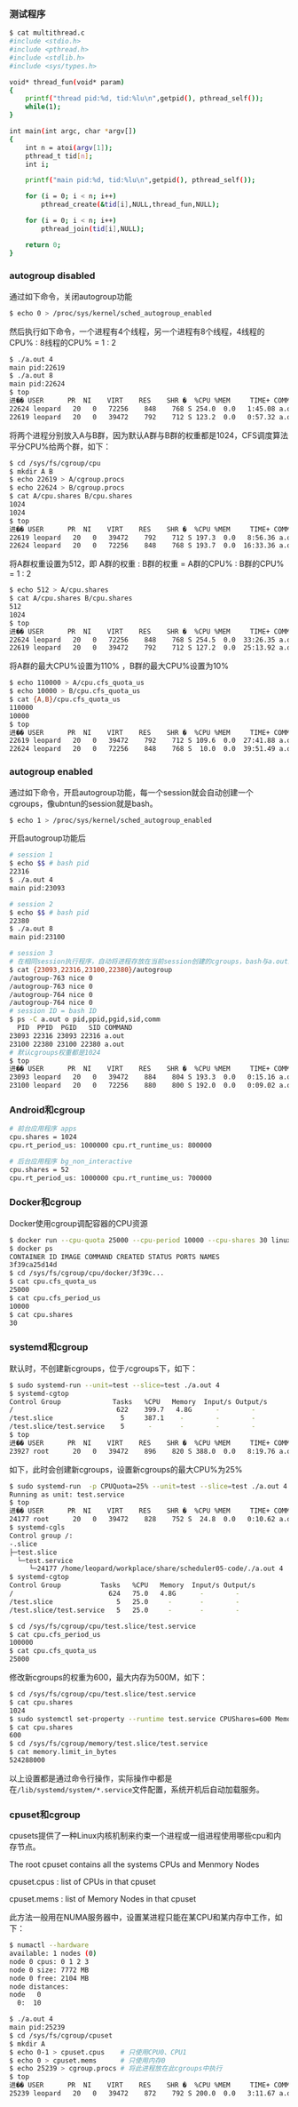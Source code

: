 ### 测试程序

```bash
$ cat multithread.c 
#include <stdio.h>
#include <pthread.h>
#include <stdlib.h>
#include <sys/types.h>

void* thread_fun(void* param)
{
	printf("thread pid:%d, tid:%lu\n",getpid(), pthread_self());
	while(1);
}

int main(int argc, char *argv[])
{
	int n = atoi(argv[1]);
	pthread_t tid[n];
	int i;

	printf("main pid:%d, tid:%lu\n",getpid(), pthread_self());

	for (i = 0; i < n; i++)
		pthread_create(&tid[i],NULL,thread_fun,NULL);

	for (i = 0; i < n; i++)
		pthread_join(tid[i],NULL);

	return 0;
}
```

### autogroup disabled

通过如下命令，关闭autogroup功能

```bash
$ echo 0 > /proc/sys/kernel/sched_autogroup_enabled
```

然后执行如下命令，一个进程有4个线程，另一个进程有8个线程，4线程的CPU% :  8线程的CPU% = 1 : 2

 ```bash
$ ./a.out 4
main pid:22619
$ ./a.out 8
main pid:22624
$ top
进�� USER      PR  NI    VIRT    RES    SHR �  %CPU %MEM     TIME+ COMMAND
22624 leopard   20   0   72256    848    768 S 254.0  0.0   1:45.08 a.out
22619 leopard   20   0   39472    792    712 S 123.2  0.0   0:57.32 a.out
 ```

将两个进程分别放入A与B群，因为默认A群与B群的权重都是1024，CFS调度算法平分CPU%给两个群，如下：

```bash
$ cd /sys/fs/cgroup/cpu
$ mkdir A B
$ echo 22619 > A/cgroup.procs
$ echo 22624 > B/cgroup.procs
$ cat A/cpu.shares B/cpu.shares 
1024
1024
$ top
进�� USER      PR  NI    VIRT    RES    SHR �  %CPU %MEM     TIME+ COMMAND
22619 leopard   20   0   39472    792    712 S 197.3  0.0   8:56.36 a.out
22624 leopard   20   0   72256    848    768 S 193.7  0.0  16:33.36 a.out
```

将A群权重设置为512，即 A群的权重 :  B群的权重 = A群的CPU% :  B群的CPU% = 1 : 2

```bash
$ echo 512 > A/cpu.shares 
$ cat A/cpu.shares B/cpu.shares 
512
1024
$ top
进�� USER      PR  NI    VIRT    RES    SHR �  %CPU %MEM     TIME+ COMMAND
22624 leopard   20   0   72256    848    768 S 254.5  0.0  33:26.35 a.out
22619 leopard   20   0   39472    792    712 S 127.2  0.0  25:13.92 a.out
```

将A群的最大CPU%设置为110% ，B群的最大CPU%设置为10% 

```bash
$ echo 110000 > A/cpu.cfs_quota_us
$ echo 10000 > B/cpu.cfs_quota_us
$ cat {A,B}/cpu.cfs_quota_us
110000
10000
$ top
进�� USER      PR  NI    VIRT    RES    SHR �  %CPU %MEM     TIME+ COMMAND
22619 leopard   20   0   39472    792    712 S 109.6  0.0  27:41.88 a.out
22624 leopard   20   0   72256    848    768 S  10.0  0.0  39:51.49 a.out
```

### autogroup enabled

通过如下命令，开启autogroup功能，每一个session就会自动创建一个cgroups，像ubntun的session就是bash。

```bash
$ echo 1 > /proc/sys/kernel/sched_autogroup_enabled
```

开启autogroup功能后

```bash
# session 1
$ echo $$ # bash pid
22316
$ ./a.out 4
main pid:23093

# session 2
$ echo $$ # bash pid
22380
$ ./a.out 8
main pid:23100

# session 3
# 在相同session执行程序，自动将进程存放在当前session创建的cgroups，bash与a.out的cgroups是相同。
$ cat {23093,22316,23100,22380}/autogroup
/autogroup-763 nice 0
/autogroup-763 nice 0
/autogroup-764 nice 0
/autogroup-764 nice 0
# session ID = bash ID
$ ps -C a.out o pid,ppid,pgid,sid,comm
  PID  PPID  PGID   SID COMMAND 
23093 22316 23093 22316 a.out
23100 22380 23100 22380 a.out
# 默认cgroups权重都是1024
$ top
进�� USER      PR  NI    VIRT    RES    SHR �  %CPU %MEM     TIME+ COMMAND
23093 leopard   20   0   39472    884    804 S 193.3  0.0   0:15.16 a.out
23100 leopard   20   0   72256    880    800 S 192.0  0.0   0:09.02 a.out
```

### Android和cgroup

```bash
# 前台应用程序 apps
cpu.shares = 1024
cpu.rt_period_us: 1000000 cpu.rt_runtime_us: 800000

# 后台应用程序 bg_non_interactive
cpu.shares = 52
cpu.rt_period_us: 1000000 cpu.rt_runtime_us: 700000
```

### Docker和cgroup

Docker使用cgroup调配容器的CPU资源

```bash
$ docker run --cpu-quota 25000 --cpu-period 10000 --cpu-shares 30 linuxep/lepv0.1
$ docker ps
CONTAINER ID IMAGE COMMAND CREATED STATUS PORTS NAMES
3f39ca25d14d
$ cd /sys/fs/cgroup/cpu/docker/3f39c...
$ cat cpu.cfs_quota_us
25000
$ cat cpu.cfs_period_us
10000
$ cat cpu.shares
30
```

### systemd和cgroup

默认时，不创建新cgroups，位于`/`cgroups下，如下：

```bash
$ sudo systemd-run --unit=test --slice=test ./a.out 4
$ systemd-cgtop
Control Group             Tasks   %CPU   Memory  Input/s Output/s
/                          622    399.7   4.8G      -        -
/test.slice                 5     387.1    -        -        -
/test.slice/test.service    5      -       -        -        -
$ top
进�� USER      PR  NI    VIRT    RES    SHR �  %CPU %MEM     TIME+ COMMAND
23927 root      20   0   39472    896    820 S 388.0  0.0   8:19.76 a.out
```

如下，此时会创建新cgroups，设置新cgroups的最大CPU%为25%

```bash
$ sudo systemd-run  -p CPUQuota=25% --unit=test --slice=test ./a.out 4
Running as unit: test.service
$ top
进�� USER      PR  NI    VIRT    RES    SHR �  %CPU %MEM     TIME+ COMMAND
24177 root      20   0   39472    828    752 S  24.8  0.0   0:10.62 a.out
$ systemd-cgls
Control group /:
-.slice
├─test.slice
  └─test.service
     └─24177 /home/leopard/workplace/share/scheduler05-code/./a.out 4
$ systemd-cgtop
Control Group          Tasks   %CPU   Memory  Input/s Output/s
/                        624   75.0   4.8G      -        -
/test.slice                5   25.0     -       -        -
/test.slice/test.service   5   25.0     -       -        -

$ cd /sys/fs/cgroup/cpu/test.slice/test.service
$ cat cpu.cfs_period_us
100000
$ cat cpu.cfs_quota_us
25000
```

修改新cgroups的权重为600，最大内存为500M，如下：

```bash
$ cd /sys/fs/cgroup/cpu/test.slice/test.service
$ cat cpu.shares 
1024
$ sudo systemctl set-property --runtime test.service CPUShares=600 MemoryLimit=500M
$ cat cpu.shares 
600
$ cd /sys/fs/cgroup/memory/test.slice/test.service
$ cat memory.limit_in_bytes 
524288000
```

以上设置都是通过命令行操作，实际操作中都是在`/lib/systemd/system/*.service`文件配置，系统开机后自动加载服务。

### cpuset和cgroup

cpusets提供了一种Linux内核机制来约束一个进程或一组进程使用哪些cpu和内存节点。

The root cpuset contains all the systems CPUs and Menmory Nodes

cpuset.cpus : list of CPUs in that cpuset

cpuset.mems : list of Memory Nodes in that cpuset

此方法一般用在NUMA服务器中，设置某进程只能在某CPU和某内存中工作，如下：

```bash
$ numactl --hardware
available: 1 nodes (0)
node 0 cpus: 0 1 2 3
node 0 size: 7772 MB
node 0 free: 2104 MB
node distances:
node   0 
  0:  10 

$ ./a.out 4
main pid:25239
$ cd /sys/fs/cgroup/cpuset
$ mkdir A
$ echo 0-1 > cpuset.cpus    # 只使用CPU0、CPU1
$ echo 0 > cpuset.mems      # 只使用内存0
$ echo 25239 > cgroup.procs # 将此进程放在此cgroups中执行
$ top
进�� USER      PR  NI    VIRT    RES    SHR �  %CPU %MEM     TIME+ COMMAND     
25239 leopard   20   0   39472    872    792 S 200.0  0.0   3:11.67 a.out
```

